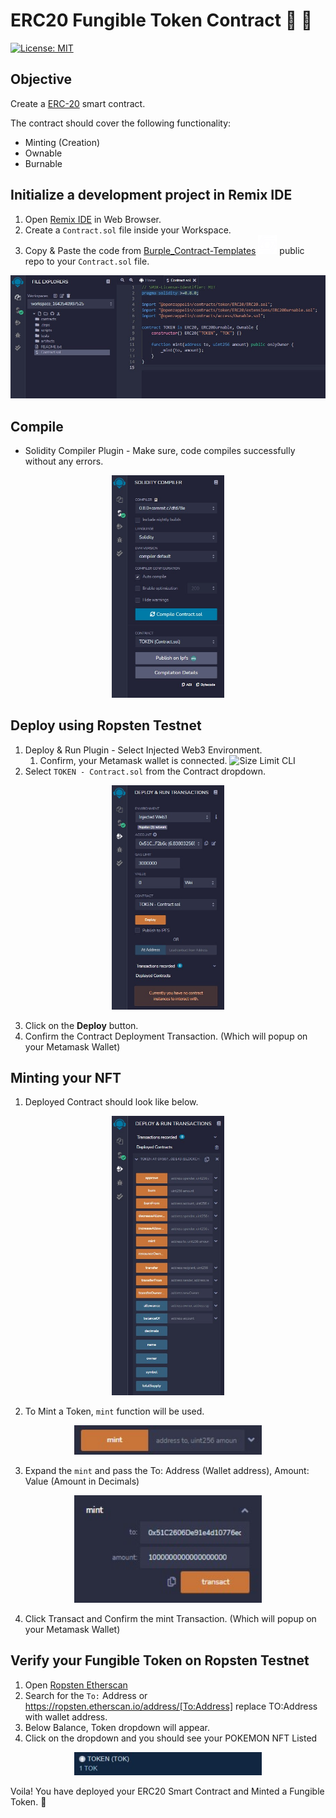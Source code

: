 # ERC20 Fungible Token Contract :rocket: :rocket:
[![License: MIT](https://img.shields.io/badge/License-MIT-brightgreen.svg)](https://opensource.org/licenses/MIT)

## Objective

Create a [ERC-20](https://ethereum.org/en/developers/docs/standards/tokens/erc-20/) smart contract.

The contract should cover the following functionality:

* Minting (Creation)
* Ownable
* Burnable

## Initialize a development project in Remix IDE
1. Open [Remix IDE](https://remix.ethereum.org/) in Web Browser.
2. Create a ```Contract.sol``` file inside your Workspace.
3. Copy & Paste the code from [Burple_Contract-Templates](https://github.com/BurpleTech/SmartContract-Templates/blob/main/contract/ERC721TokenContract.sol) <img src="./images/Burple-Logo-Only-White.png" alt="Size Limit CLI" width="30"> public repo to your ```Contract.sol``` file. 

<p align="center">
  <img src="./images/ide_code_setup_20.jpg" alt="Size Limit CLI" width="738">
</p>

## Compile
- Solidity Compiler Plugin - Make sure, code compiles successfully without any errors.

<p align="center">
  <img src="./images/compile_20.jpg" alt="Size Limit CLI" width="180">
</p>

## Deploy using Ropsten Testnet
1. Deploy & Run Plugin - Select Injected Web3 Environment.
   1. Confirm, your Metamask wallet is connected. <img src="https://upload.wikimedia.org/wikipedia/commons/thumb/3/36/MetaMask_Fox.svg/330px-MetaMask_Fox.svg.png" alt="Size Limit CLI" width="30">
2. Select ```TOKEN - Contract.sol``` from the Contract dropdown.

<p align="center">
  <img src="./images/deploy_20.jpg" alt="Size Limit CLI" width="180">
</p>

3. Click on the **Deploy** button.
4. Confirm the Contract Deployment Transaction. (Which will popup on your Metamask Wallet)


## Minting your NFT
1. Deployed Contract should look like below.

<p align="center">
  <img src="./images/contract_intr_20.jpg" alt="Size Limit CLI" width="180">
</p>

2. To Mint a Token, ```mint``` function will be used.

<p align="center">
  <img src="./images/safe_mint_20.jpg" alt="Size Limit CLI" width="300">
</p>

3. Expand the ```mint``` and pass the To: Address (Wallet address), Amount: Value (Amount in Decimals)

<p align="center">
  <img src="./images/safe_mint_input_clear_20.jpg" alt="Size Limit CLI" width="300">
</p>

4. Click Transact and Confirm the mint Transaction. (Which will popup on your Metamask Wallet)


## Verify your Fungible Token on Ropsten Testnet
1. Open [Ropsten Etherscan](https://ropsten.etherscan.io/)
2. Search for the ```To:``` Address or https://ropsten.etherscan.io/address/[To:Address] replace TO:Address with wallet address.
3. Below Balance, Token dropdown will appear.
4. Click on the dropdown and you should see your POKEMON NFT Listed

<p align="center">
  <img src="./images/token_tok.jpg" alt="Size Limit CLI" width="300">
</p>

Voila! You have deployed your ERC20 Smart Contract and Minted a Fungible Token. :1st_place_medal:
